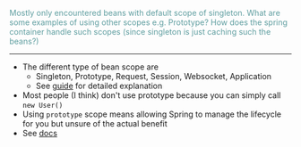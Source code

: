 <span style="color:cadetblue">Mostly only encountered beans with default scope of singleton. What are some examples of using other scopes e.g. Prototype? How does the spring container handle such scopes (since singleton is just caching such the beans?)</span>

---

- The different type of bean scope are
  - Singleton, Prototype, Request, Session, Websocket, Application
  - See [guide](https://www.baeldung.com/spring-bean-scopes) for detailed explanation
- Most people (I think) don't use prototype because you can simply call `new User()`
- Using `prototype` scope means allowing Spring to manage the lifecycle for you but unsure of the actual benefit
- See [docs](https://docs.spring.io/spring-framework/docs/current/reference/html/core.html#beans-factory-scopes-prototype)